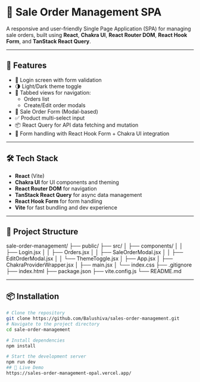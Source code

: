 # 🧾 Sale Order Management SPA

A responsive and user-friendly Single Page Application (SPA) for managing sale orders, built using **React**, **Chakra UI**, **React Router DOM**, **React Hook Form**, and **TanStack React Query**.

---

## 🚀 Features

- 🔐 Login screen with form validation
- 🌗 Light/Dark theme toggle
- 🧭 Tabbed views for navigation:
  - Orders list
  - Create/Edit order modals
- 🧾 Sale Order Form (Modal-based)
- ✅ Product multi-select input
- 📦 React Query for API data fetching and mutation
- 🎯 Form handling with React Hook Form + Chakra UI integration

---

## 🛠 Tech Stack

- **React** (Vite)
- **Chakra UI** for UI components and theming
- **React Router DOM** for navigation
- **TanStack React Query** for async data management
- **React Hook Form** for form handling
- **Vite** for fast bundling and dev experience

---

## 📂 Project Structure

sale-order-management/
├── public/
├── src/
│ ├── components/
│ │ ├── Login.jsx
│ │ ├── Orders.jsx
│ │ ├── SaleOrderModal.jsx
│ │ ├── EditOrderModal.jsx
│ │ └── ThemeToggle.jsx
│ ├── App.jsx
│ ├── ChakraProviderWrapper.jsx
│ ├── main.jsx
│ └── index.css
├── .gitignore
├── index.html
├── package.json
├── vite.config.js
└── README.md

---

## 📦 Installation

```bash
# Clone the repository
git clone https://github.com/Balushiva/sales-order-management.git
# Navigate to the project directory
cd sale-order-management

# Install dependencies
npm install

# Start the development server
npm run dev
## 🔗 Live Demo
https://sales-order-management-opal.vercel.app/

